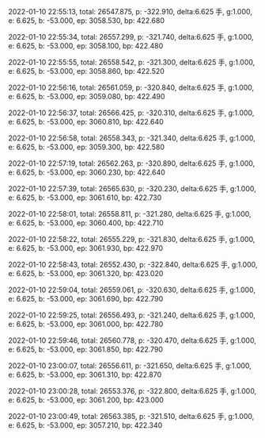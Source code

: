2022-01-10 22:55:13, total: 26547.875, p: -322.910, delta:6.625 手, g:1.000, e: 6.625, b: -53.000, ep: 3058.530, bp: 422.680

2022-01-10 22:55:34, total: 26557.299, p: -321.740, delta:6.625 手, g:1.000, e: 6.625, b: -53.000, ep: 3058.100, bp: 422.480

2022-01-10 22:55:55, total: 26558.542, p: -321.300, delta:6.625 手, g:1.000, e: 6.625, b: -53.000, ep: 3058.860, bp: 422.520

2022-01-10 22:56:16, total: 26561.059, p: -320.840, delta:6.625 手, g:1.000, e: 6.625, b: -53.000, ep: 3059.080, bp: 422.490

2022-01-10 22:56:37, total: 26566.425, p: -320.310, delta:6.625 手, g:1.000, e: 6.625, b: -53.000, ep: 3060.810, bp: 422.640

2022-01-10 22:56:58, total: 26558.343, p: -321.340, delta:6.625 手, g:1.000, e: 6.625, b: -53.000, ep: 3059.300, bp: 422.580

2022-01-10 22:57:19, total: 26562.263, p: -320.890, delta:6.625 手, g:1.000, e: 6.625, b: -53.000, ep: 3060.230, bp: 422.640

2022-01-10 22:57:39, total: 26565.630, p: -320.230, delta:6.625 手, g:1.000, e: 6.625, b: -53.000, ep: 3061.610, bp: 422.730

2022-01-10 22:58:01, total: 26558.811, p: -321.280, delta:6.625 手, g:1.000, e: 6.625, b: -53.000, ep: 3060.400, bp: 422.710

2022-01-10 22:58:22, total: 26555.229, p: -321.830, delta:6.625 手, g:1.000, e: 6.625, b: -53.000, ep: 3061.930, bp: 422.970

2022-01-10 22:58:43, total: 26552.430, p: -322.840, delta:6.625 手, g:1.000, e: 6.625, b: -53.000, ep: 3061.320, bp: 423.020

2022-01-10 22:59:04, total: 26559.061, p: -320.630, delta:6.625 手, g:1.000, e: 6.625, b: -53.000, ep: 3061.690, bp: 422.790

2022-01-10 22:59:25, total: 26556.493, p: -321.240, delta:6.625 手, g:1.000, e: 6.625, b: -53.000, ep: 3061.000, bp: 422.780

2022-01-10 22:59:46, total: 26560.778, p: -320.470, delta:6.625 手, g:1.000, e: 6.625, b: -53.000, ep: 3061.850, bp: 422.790

2022-01-10 23:00:07, total: 26556.611, p: -321.650, delta:6.625 手, g:1.000, e: 6.625, b: -53.000, ep: 3061.310, bp: 422.870

2022-01-10 23:00:28, total: 26553.376, p: -322.800, delta:6.625 手, g:1.000, e: 6.625, b: -53.000, ep: 3061.200, bp: 423.000

2022-01-10 23:00:49, total: 26563.385, p: -321.510, delta:6.625 手, g:1.000, e: 6.625, b: -53.000, ep: 3057.210, bp: 422.340